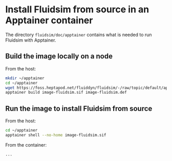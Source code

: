 # Install Fluidsim from source in an Apptainer container

The directory `fluidsim/doc/apptainer` contains what is needed to run Fluidsim with Apptainer.

## Build the image locally on a node

From the host:

```sh
mkdir ~/apptainer
cd ~/apptainer
wget https://foss.heptapod.net/fluiddyn/fluidsim/-/raw/topic/default/apptainer/doc/apptainer/image-fluidsim.def
apptainer build image-fluidsim.sif image-fluidsim.def
```

## Run the image to install Fluidsim from source

From the host:

```sh
cd ~/apptainer
apptainer shell --no-home image-fluidsim.sif
```

From the container:

```sh
...
```
